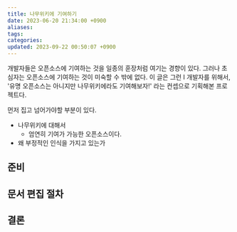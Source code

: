 ```yaml
---
title: 나무위키에 기여하기
date: 2023-06-20 21:34:00 +0900
aliases: 
tags: 
categories: 
updated: 2023-09-22 00:50:07 +0900
---
```


개발자들은 오픈소스에 기여하는 것을 일종의 훈장처럼 여기는 경향이 있다. 그러나 초심자는 오픈소스에 기여하는 것이 미숙할 수 밖에 없다. 이 글은 그런 I 개발자를 위해서, '유명 오픈소스는 아니지만 나무위키에라도 기여해보자!' 라는 컨셉으로 기획해본 프로젝트다.

먼저 집고 넘어가야할 부분이 있다.

- 나무위키에 대해서
    - 엄연히 기여가 가능한 오픈소스이다.
- 왜 부정적인 인식을 가지고 있는가

## 준비

## 문서 편집 절차

## 결론
